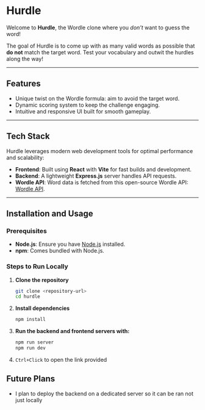 # Hurdle

Welcome to **Hurdle**, the Wordle clone where you _don't_ want to guess the word!

The goal of Hurdle is to come up with as many valid words as possible that **do not** match the target word. Test your vocabulary and outwit the hurdles along the way!

---

## Features

- Unique twist on the Wordle formula: aim to avoid the target word.
- Dynamic scoring system to keep the challenge engaging.
- Intuitive and responsive UI built for smooth gameplay.

---

## Tech Stack

Hurdle leverages modern web development tools for optimal performance and scalability:

- **Frontend**: Built using **React** with **Vite** for fast builds and development.
- **Backend**: A lightweight **Express.js** server handles API requests.
- **Wordle API**: Word data is fetched from this open-source Wordle API: [Wordle API](https://github.com/petergeorgas/Wordle-API/commit/4cd62c67c781713c01ae1e1bd3e82eb2bf1ecfdb).

---

## Installation and Usage

### Prerequisites
- **Node.js**: Ensure you have [Node.js](https://nodejs.org/) installed.
- **npm**: Comes bundled with Node.js.

### Steps to Run Locally

1. **Clone the repository**
   ```bash
   git clone <repository-url>
   cd hurdle
    ```
2. **Install dependencies**
   ```bash
   npm install
   ```
3. **Run the backend and frontend servers with:**
   ```bash
   npm run server
   npm run dev
   ```
4. `Ctrl+Click` to open the link provided

## Future Plans
- I plan to deploy the backend on a dedicated server so it can be ran not just locally

